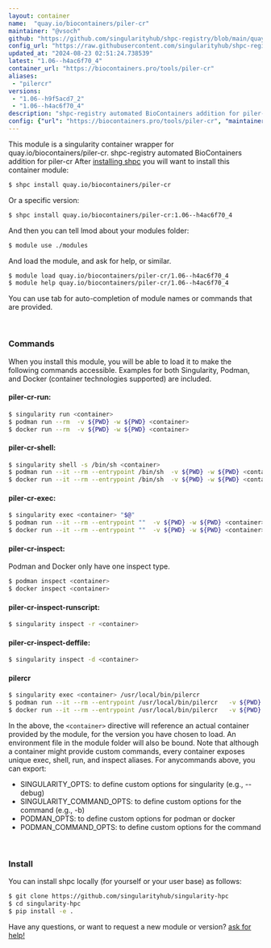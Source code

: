```yaml
---
layout: container
name:  "quay.io/biocontainers/piler-cr"
maintainer: "@vsoch"
github: "https://github.com/singularityhub/shpc-registry/blob/main/quay.io/biocontainers/piler-cr/container.yaml"
config_url: "https://raw.githubusercontent.com/singularityhub/shpc-registry/main/quay.io/biocontainers/piler-cr/container.yaml"
updated_at: "2024-08-23 02:51:24.738539"
latest: "1.06--h4ac6f70_4"
container_url: "https://biocontainers.pro/tools/piler-cr"
aliases:
 - "pilercr"
versions:
 - "1.06--h9f5acd7_2"
 - "1.06--h4ac6f70_4"
description: "shpc-registry automated BioContainers addition for piler-cr"
config: {"url": "https://biocontainers.pro/tools/piler-cr", "maintainer": "@vsoch", "description": "shpc-registry automated BioContainers addition for piler-cr", "latest": {"1.06--h4ac6f70_4": "sha256:81d4e8b220fd9d93e7a17712bf3f384e6c0e0802c724f25c70046b0c40ea4717"}, "tags": {"1.06--h9f5acd7_2": "sha256:1d7c387480eb9d86d16e70708c9e08d826982b2cfb28b985c9cc6bc7520c8eb9", "1.06--h4ac6f70_4": "sha256:81d4e8b220fd9d93e7a17712bf3f384e6c0e0802c724f25c70046b0c40ea4717"}, "docker": "quay.io/biocontainers/piler-cr", "aliases": {"pilercr": "/usr/local/bin/pilercr"}}
---
```


This module is a singularity container wrapper for quay.io/biocontainers/piler-cr.
shpc-registry automated BioContainers addition for piler-cr
After [installing shpc](#install) you will want to install this container module:


```bash
$ shpc install quay.io/biocontainers/piler-cr
```

Or a specific version:

```bash
$ shpc install quay.io/biocontainers/piler-cr:1.06--h4ac6f70_4
```

And then you can tell lmod about your modules folder:

```bash
$ module use ./modules
```

And load the module, and ask for help, or similar.

```bash
$ module load quay.io/biocontainers/piler-cr/1.06--h4ac6f70_4
$ module help quay.io/biocontainers/piler-cr/1.06--h4ac6f70_4
```

You can use tab for auto-completion of module names or commands that are provided.

<br>

### Commands

When you install this module, you will be able to load it to make the following commands accessible.
Examples for both Singularity, Podman, and Docker (container technologies supported) are included.

#### piler-cr-run:

```bash
$ singularity run <container>
$ podman run --rm  -v ${PWD} -w ${PWD} <container>
$ docker run --rm  -v ${PWD} -w ${PWD} <container>
```

#### piler-cr-shell:

```bash
$ singularity shell -s /bin/sh <container>
$ podman run --it --rm --entrypoint /bin/sh  -v ${PWD} -w ${PWD} <container>
$ docker run --it --rm --entrypoint /bin/sh  -v ${PWD} -w ${PWD} <container>
```

#### piler-cr-exec:

```bash
$ singularity exec <container> "$@"
$ podman run --it --rm --entrypoint ""  -v ${PWD} -w ${PWD} <container> "$@"
$ docker run --it --rm --entrypoint ""  -v ${PWD} -w ${PWD} <container> "$@"
```

#### piler-cr-inspect:

Podman and Docker only have one inspect type.

```bash
$ podman inspect <container>
$ docker inspect <container>
```

#### piler-cr-inspect-runscript:

```bash
$ singularity inspect -r <container>
```

#### piler-cr-inspect-deffile:

```bash
$ singularity inspect -d <container>
```


#### pilercr

```bash
$ singularity exec <container> /usr/local/bin/pilercr
$ podman run --it --rm --entrypoint /usr/local/bin/pilercr   -v ${PWD} -w ${PWD} <container> -c " $@"
$ docker run --it --rm --entrypoint /usr/local/bin/pilercr   -v ${PWD} -w ${PWD} <container> -c " $@"
```



In the above, the `<container>` directive will reference an actual container provided
by the module, for the version you have chosen to load. An environment file in the
module folder will also be bound. Note that although a container
might provide custom commands, every container exposes unique exec, shell, run, and
inspect aliases. For anycommands above, you can export:

 - SINGULARITY_OPTS: to define custom options for singularity (e.g., --debug)
 - SINGULARITY_COMMAND_OPTS: to define custom options for the command (e.g., -b)
 - PODMAN_OPTS: to define custom options for podman or docker
 - PODMAN_COMMAND_OPTS: to define custom options for the command

<br>

### Install

You can install shpc locally (for yourself or your user base) as follows:

```bash
$ git clone https://github.com/singularityhub/singularity-hpc
$ cd singularity-hpc
$ pip install -e .
```

Have any questions, or want to request a new module or version? [ask for help!](https://github.com/singularityhub/singularity-hpc/issues)